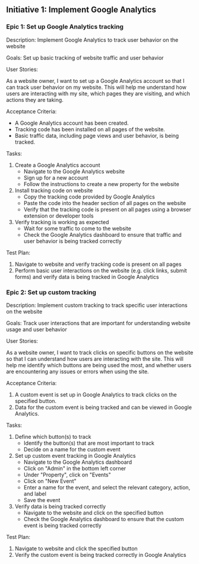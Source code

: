 ## Initiative 1: Implement Google Analytics

### Epic 1: Set up Google Analytics tracking

Description: Implement Google Analytics to track user behavior on the website

Goals: Set up basic tracking of website traffic and user behavior

User Stories:

As a website owner, I want to set up a Google Analytics account so that I can track user behavior on my website. This will help me understand how users are interacting with my site, which pages they are visiting, and which actions they are taking.

Acceptance Criteria:

- A Google Analytics account has been created.
- Tracking code has been installed on all pages of the website.
- Basic traffic data, including page views and user behavior, is being tracked.

Tasks:

1. Create a Google Analytics account
   - Navigate to the Google Analytics website
   - Sign up for a new account
   - Follow the instructions to create a new property for the website
2. Install tracking code on website
   - Copy the tracking code provided by Google Analytics
   - Paste the code into the header section of all pages on the website
   - Verify that the tracking code is present on all pages using a browser extension or developer tools
3. Verify tracking is working as expected
   - Wait for some traffic to come to the website
   - Check the Google Analytics dashboard to ensure that traffic and user behavior is being tracked correctly

Test Plan:

1.  Navigate to website and verify tracking code is present on all pages
2.  Perform basic user interactions on the website (e.g. click links, submit forms) and verify data is being tracked in Google Analytics

### Epic 2: Set up custom tracking

Description: Implement custom tracking to track specific user interactions on the website

Goals: Track user interactions that are important for understanding website usage and user behavior

User Stories:

As a website owner, I want to track clicks on specific buttons on the website so that I can understand how users are interacting with the site. This will help me identify which buttons are being used the most, and whether users are encountering any issues or errors when using the site.

Acceptance Criteria:

1.  A custom event is set up in Google Analytics to track clicks on the specified button.
2.  Data for the custom event is being tracked and can be viewed in Google Analytics.

Tasks:

1.  Define which button(s) to track
    - Identify the button(s) that are most important to track
    - Decide on a name for the custom event
2.  Set up custom event tracking in Google Analytics
    - Navigate to the Google Analytics dashboard
    - Click on "Admin" in the bottom left corner
    - Under "Property", click on "Events"
    - Click on "New Event"
    - Enter a name for the event, and select the relevant category, action, and label
    - Save the event
3.  Verify data is being tracked correctly
    - Navigate to the website and click on the specified button
    - Check the Google Analytics dashboard to ensure that the custom event is being tracked correctly

Test Plan:

1.  Navigate to website and click the specified button
2.  Verify the custom event is being tracked correctly in Google Analytics
